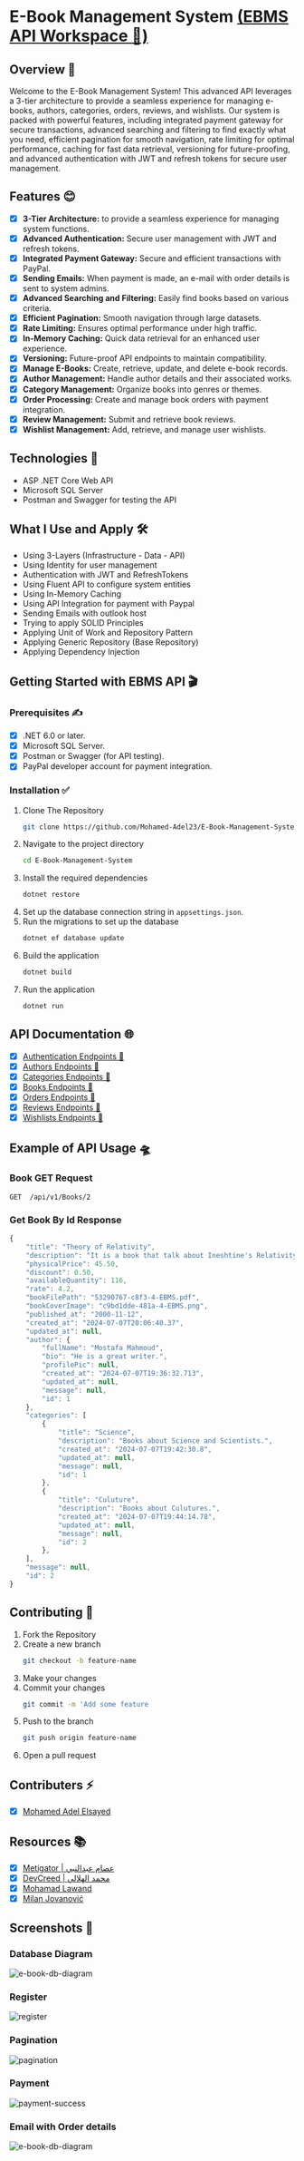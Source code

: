# E-Book Management System [(EBMS API Workspace 🚀)](https://www.postman.com/bnadel/workspace/e-book-management-system)

## Overview 👋
Welcome to the E-Book Management System! This advanced API leverages a 3-tier architecture to provide a seamless experience for managing e-books, authors, categories, orders, reviews, and wishlists. 
Our system is packed with powerful features, including integrated payment gateway for secure transactions, advanced searching and filtering to find exactly what you need, 
efficient pagination for smooth navigation, rate limiting for optimal performance, caching for fast data retrieval, versioning for future-proofing, 
and advanced authentication with JWT and refresh tokens for secure user management.

## Features 😊
- [x] **3-Tier Architecture:** to provide a seamless experience for managing system functions.
- [x] **Advanced Authentication:** Secure user management with JWT and refresh tokens.
- [x] **Integrated Payment Gateway:** Secure and efficient transactions with PayPal.
- [x] **Sending Emails:** When payment is made, an e-mail with order details is sent to system admins.
- [x] **Advanced Searching and Filtering:** Easily find books based on various criteria.
- [x] **Efficient Pagination:** Smooth navigation through large datasets.
- [x] **Rate Limiting:** Ensures optimal performance under high traffic.
- [x] **In-Memory Caching:** Quick data retrieval for an enhanced user experience.
- [x] **Versioning:** Future-proof API endpoints to maintain compatibility.
- [x] **Manage E-Books:** Create, retrieve, update, and delete e-book records.
- [x] **Author Management:** Handle author details and their associated works.
- [x] **Category Management:** Organize books into genres or themes.
- [x] **Order Processing:** Create and manage book orders with payment integration.
- [x] **Review Management:** Submit and retrieve book reviews.
- [x] **Wishlist Management:** Add, retrieve, and manage user wishlists.

## Technologies 🤖
- ASP .NET Core Web API
- Microsoft SQL Server
- Postman and Swagger for testing the API

## What I Use and Apply 🛠️
- Using 3-Layers (Infrastructure - Data - API)
- Using Identity for user management
- Authentication with JWT and RefreshTokens
- Using Fluent API to configure system entities
- Using In-Memory Caching
- Using API Integration for payment with Paypal
- Sending Emails with outlook host
- Trying to apply SOLID Principles
- Applying Unit of Work and Repository Pattern
- Applying Generic Repository (Base Repository)
- Applying Dependency Injection

## Getting Started with EBMS API 🎬
### Prerequisites ✍
- [x] .NET 6.0 or later.
- [x] Microsoft SQL Server.
- [x] Postman or Swagger (for API testing).
- [x] PayPal developer account for payment integration.
### Installation ✅
1. Clone The Repository
   ```bash
   git clone https://github.com/Mohamed-Adel23/E-Book-Management-System
   ```
2. Navigate to the project directory
   ```bash
   cd E-Book-Management-System
   ```
3. Install the required dependencies
   ```bash
   dotnet restore
   ```
4. Set up the database connection string in `appsettings.json`.
5. Run the migrations to set up the database
   ```bash
   dotnet ef database update
   ```
6. Build the application
   ```bash
   dotnet build
   ```
7. Run the application
   ```bash
   dotnet run
   ```
## API Documentation 🌐
- [x] [Authentication Endpoints 🚀](https://documenter.getpostman.com/view/28631317/2sA3e5dTjA)
- [x] [Authors Endpoints 🚀](https://documenter.getpostman.com/view/28631317/2sA3e5dTjE)
- [x] [Categories Endpoints 🚀](https://documenter.getpostman.com/view/28631317/2sA3e5dnyt)
- [x] [Books Endpoints 🚀](https://documenter.getpostman.com/view/28631317/2sA3e5dnys)
- [x] [Orders Endpoints 🚀](https://documenter.getpostman.com/view/28631317/2sA3e5dnyu)
- [x] [Reviews Endpoints 🚀](https://documenter.getpostman.com/view/28631317/2sA3e5dnyv)
- [x] [Wishlists Endpoints 🚀](https://documenter.getpostman.com/view/28631317/2sA3e5do4C)
   
## Example of API Usage 🛸
### Book GET Request 
  ```http
  GET  /api/v1/Books/2
  ```
### Get Book By Id Response
  ```javascript
  {
      "title": "Theory of Relativity",
      "description": "It is a book that talk about Ineshtine's Relativity",
      "physicalPrice": 45.50,
      "discount": 0.50,
      "availableQuantity": 116,
      "rate": 4.2,
      "bookFilePath": "53290767-c8f3-4-EBMS.pdf",
      "bookCoverImage": "c9bd1dde-481a-4-EBMS.png",
      "published_at": "2000-11-12",
      "created_at": "2024-07-07T20:06:40.37",
      "updated_at": null,
      "author": {
          "fullName": "Mostafa Mahmoud",
          "bio": "He is a great writer.",
          "profilePic": null,
          "created_at": "2024-07-07T19:36:32.713",
          "updated_at": null,
          "message": null,
          "id": 1
      },
      "categories": [
          {
              "title": "Science",
              "description": "Books about Science and Scientists.",
              "created_at": "2024-07-07T19:42:30.8",
              "updated_at": null,
              "message": null,
              "id": 1
          },
          {
              "title": "Culuture",
              "description": "Books about Culutures.",
              "created_at": "2024-07-07T19:44:14.78",
              "updated_at": null,
              "message": null,
              "id": 2
          },
      ],
      "message": null,
      "id": 2
  }
  ```

## Contributing 🤝
1. Fork the Repository
2. Create a new branch
   ```bash
   git checkout -b feature-name
   ```
3. Make your changes
4. Commit your changes
   ```bash
   git commit -m 'Add some feature
   ```
5. Push to the branch
   ```bash
   git push origin feature-name
   ```
6. Open a pull request

## Contributers ⚡
- [x] [Mohamed Adel Elsayed](https://github.com/Mohamed-Adel23)

## Resources 📚
- [x] [Metigator | عصام عبدالنبي](https://www.youtube.com/@Metigator)
- [x] [DevCreed | محمد الهلالي](https://www.youtube.com/@DevCreed)
- [x] [Mohamad Lawand](https://www.youtube.com/@MohamadLawand)
- [x] [Milan Jovanović](https://www.youtube.com/@MilanJovanovicTech)

## Screenshots 🎥
### Database Diagram
![e-book-db-diagram](https://github.com/user-attachments/assets/413d8ea8-3b2d-4fc0-9c1a-ee9d1e4c31a6)

### Register
![register](https://github.com/user-attachments/assets/f1567944-0913-4219-a222-2ffe6a49659b)

### Pagination
![pagination](https://github.com/user-attachments/assets/8ec49bc6-851d-4656-ac65-1bdd75859c77)

### Payment
![payment-success](https://github.com/user-attachments/assets/e2d6fc2b-b786-4775-aa9e-30eb6d77a733)

### Email with Order details
![e-book-db-diagram](https://github.com/user-attachments/assets/23a21d77-0462-471f-8531-898a454c3f36)
